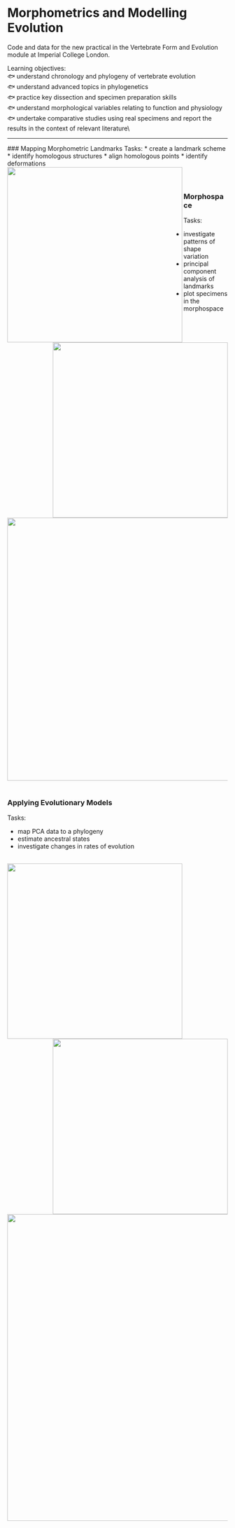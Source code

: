 # Morphometrics and Modelling Evolution
Code and data for the new practical in the Vertebrate Form and Evolution module at Imperial College London.

Learning objectives:\
:fish: understand chronology and phylogeny of vertebrate evolution\
:fish: understand advanced topics in phylogenetics\
:fish: practice key dissection and specimen preparation skills\
:fish: understand morphological variables relating to function and physiology\
:fish: undertake comparative studies using real specimens and report the results in the context of relevant literature\

<hr>
### Mapping Morphometric Landmarks
Tasks:
* create a landmark scheme
* identify homologous structures
* align homologous points
* identify deformations

<br>
<img align="left" src="Figures/Trilobite coordinates.png" width="400">
<img align="right" src="Figures/Trilobite thin plate splines.png" width="400">
<br>
<br>

### Morphospace
Tasks:
* investigate patterns of shape variation
* principal component analysis of landmarks
* plot specimens in the morphospace

<br>
<img align="centre" src="Figures/Principal warps coloured by prey.png" width="600">
<br>
<br>

### Applying Evolutionary Models
Tasks:
* map PCA data to a phylogeny
* estimate ancestral states
* investigate changes in rates of evolution

<br>
<img align="left" src="Figures/Principal warps sharks.png" width="400">
<img align="right" src="Figures/pc1 contmap.png" width="400">
<br>
<img align="centre" src="Figures/pc1 shifts plot.png" width="700">
<br>
